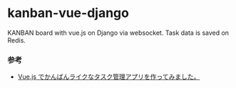 # kanban-vue-django

KANBAN board with vue.js on Django via websocket.
Task data is saved on Redis.

### 参考
* [Vue.js でかんばんライクなタスク管理アプリを作ってみました。](https://nulab-inc.com/ja/blog/backlog/vue-js-kanban-app/)
